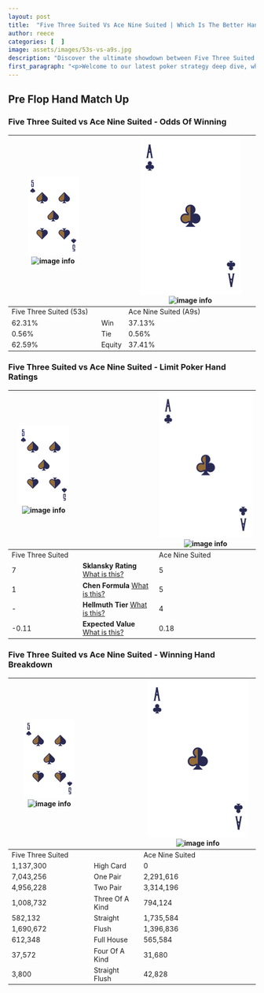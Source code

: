 ```yaml
---
layout: post
title:  "Five Three Suited Vs Ace Nine Suited | Which Is The Better Hand In Poker? A Complete Guide"
author: reece
categories: [  ]
image: assets/images/53s-vs-a9s.jpg
description: "Discover the ultimate showdown between Five Three Suited and Ace Nine Suited in poker! Uncover the odds, strategies, and scenarios where one hand triumphs over the other. Get ready to up your poker game with this thrilling analysis."
first_paragraph: "<p>Welcome to our latest poker strategy deep dive, where we're pitting two distinct hands against each other in a high-stakes showdown: Five Three Suited vs Ace Nine Suited.</p><p>In the dynamic world of poker, every decision counts, and knowing which hand holds the upper hand is key to your success at the table.</p><p>In this article, we'll dissect these two hands, explore the scenarios where one dominates the other, and equip you with the knowledge to make strategic choices that can tip the odds in your favor.</p><p>Get ready to unravel the intriguing dynamics of these poker hands and elevate your game to new heights.</p>"
---
```




[comment]: # (sp0)

## Pre Flop Hand Match Up

<div class="table hand-ratings" markdown="1"> 



### Five Three Suited vs Ace Nine Suited - Odds Of Winning


    
| ![image info](assets/images/hand1/5.png) ![image info](assets/images/hand1/3s.png) |  | ![image info](assets/images/hand2/A.png) ![image info](assets/images/hand2/9s.png) |
| -------- | -------- | -------- |
| Five Three Suited (53s) |  | Ace Nine Suited (A9s) |
| 62.31% | Win | 37.13% |
| 0.56% | Tie | 0.56% |
| 62.59% | Equity | 37.41% |




[comment]: # (sp1)



### Five Three Suited vs Ace Nine Suited - Limit Poker Hand Ratings


    
| ![image info](assets/images/hand1/5.png) ![image info](assets/images/hand1/3s.png) |  | ![image info](assets/images/hand2/A.png) ![image info](assets/images/hand2/9s.png) |
| -------- | -------- | -------- |
| Five Three Suited |  | Ace Nine Suited |
| 7 | **Sklansky Rating** [What is this?](/sklansky-rating-explained) | 5 |
| 1 | **Chen Formula** [What is this?](/chen-formula-explained) | 5 |
| - | **Hellmuth Tier** [What is this?](/Hellmuth-tier-explained) | 4 |
| -0.11 | **Expected Value** [What is this?](/expected-value-explained) | 0.18 |




[comment]: # (sp2)



### Five Three Suited vs Ace Nine Suited - Winning Hand Breakdown


    
| ![image info](assets/images/hand1/5.png) ![image info](assets/images/hand1/3s.png) |  | ![image info](assets/images/hand2/A.png) ![image info](assets/images/hand2/9s.png) |
| -------- | -------- | -------- |
| Five Three Suited |  | Ace Nine Suited |
| 1,137,300 | High Card | 0 |
| 7,043,256 | One Pair | 2,291,616 |
| 4,956,228 | Two Pair | 3,314,196 |
| 1,008,732 | Three Of A Kind | 794,124 |
| 582,132 | Straight | 1,735,584 |
| 1,690,672 | Flush | 1,396,836 |
| 612,348 | Full House | 565,584 |
| 37,572 | Four Of A Kind | 31,680 |
| 3,800 | Straight Flush | 42,828 |




[comment]: # (sp3)



</div>

[comment]: # (sp4)



[comment]: # (sp5)

